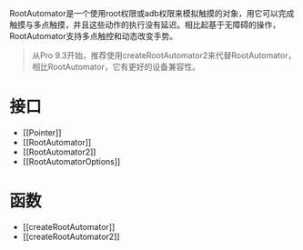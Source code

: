 RootAutomator是一个使用root权限或adb权限来模拟触摸的对象，用它可以完成触摸与多点触摸，并且这些动作的执行没有延迟。相比起基于无障碍的操作，RootAutomator支持多点触控和动态改变手势。

>从Pro 9.3开始，推荐使用createRootAutomator2来代替RootAutomator，相比RootAutomator，它有更好的设备兼容性。

# 接口

- [[Pointer]]
- [[RootAutomator]]
- [[RootAutomator2]]
- [[RootAutomatorOptions]]

# 函数

- [[createRootAutomator]]
- [[createRootAutomator2]]